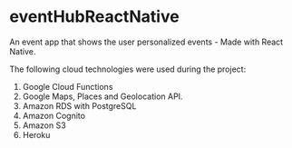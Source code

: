 # eventHubReactNative
An event app that shows the user personalized events - Made with React Native.

The following cloud technologies were used during the project:

1. Google Cloud Functions
2. Google Maps, Places and Geolocation API.
3. Amazon RDS with PostgreSQL
4. Amazon Cognito
5. Amazon S3
6. Heroku
